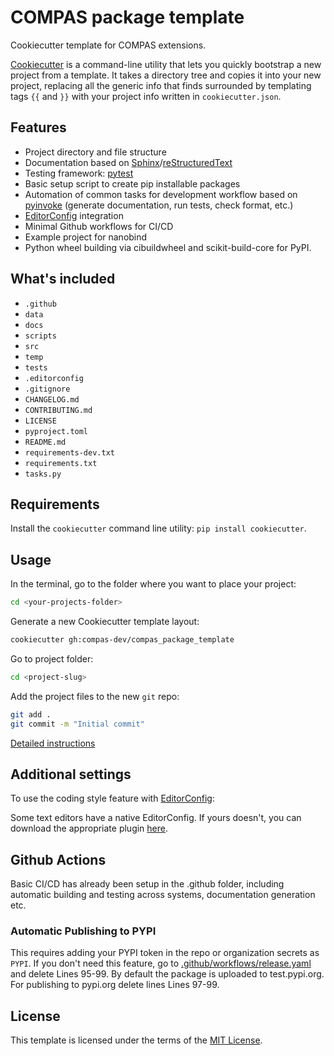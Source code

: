 # COMPAS package template

Cookiecutter template for COMPAS extensions.

[Cookiecutter](https://cookiecutter.readthedocs.io/en/latest/readme.html#)
is a command-line utility that lets you quickly bootstrap a new project from a template.
It takes a directory tree and copies it into your new project,
replacing all the generic info that finds surrounded by templating tags `{{` and `}}` with your project info written in `cookiecutter.json`.

## Features

* Project directory and file structure
* Documentation based on [Sphinx](http://www.sphinx-doc.org/en/master/)/[reStructuredText](http://docutils.sourceforge.net/rst.html)
* Testing framework: [pytest](https://docs.pytest.org/en/latest/)
* Basic setup script to create pip installable packages
* Automation of common tasks for development workflow based on [pyinvoke](http://www.pyinvoke.org/) (generate documentation, run tests, check format, etc.)
* [EditorConfig](https://editorconfig.org/) integration
* Minimal Github workflows for CI/CD
* Example project for nanobind
* Python wheel building via cibuildwheel and scikit-build-core for PyPI.

## What's included

* `.github`
* `data`
* `docs`
* `scripts`
* `src`
* `temp`
* `tests`
* `.editorconfig`
* `.gitignore`
* `CHANGELOG.md`
* `CONTRIBUTING.md`
* `LICENSE`
* `pyproject.toml`
* `README.md`
* `requirements-dev.txt`
* `requirements.txt`
* `tasks.py`

## Requirements

Install the `cookiecutter` command line utility: `pip install cookiecutter`.

## Usage

In the terminal, go to the folder where you want to place your project:

```bash
cd <your-projects-folder>
```

Generate a new Cookiecutter template layout:

```bash
cookiecutter gh:compas-dev/compas_package_template
```

Go to project folder:

```bash
cd <project-slug>
```

Add the project files to the new `git` repo:

```bash
git add .
git commit -m "Initial commit"
```

[Detailed instructions](https://docs.google.com/presentation/d/1HL4o8cadvuZlQDsdYlslzeDhDVvTUlPdk9zTSn5fsLA/edit?slide=id.g9da5d6f0fe_0_0#slide=id.g9da5d6f0fe_0_0)

## Additional settings

To use the coding style feature with [EditorConfig](https://editorconfig.org/):

Some text editors have a native EditorConfig.
If yours doesn't, you can download the appropriate plugin [here](https://editorconfig.org/#download).

## Github Actions

Basic CI/CD has already been setup in the .github folder, including automatic building and testing across systems, documentation generation etc.

### Automatic Publishing to PYPI

This requires adding your PYPI token in the repo or organization secrets as `PYPI`.
If you don't need this feature, go to [.github/workflows/release.yaml]({{cookiecutter.project_folder}}/.github/workflows/release.yml) and delete Lines 95-99.
By default the package is uploaded to test.pypi.org. For publishing to pypi.org delete lines Lines 97-99.

## License

This template is licensed under the terms of the [MIT License](/LICENSE).
